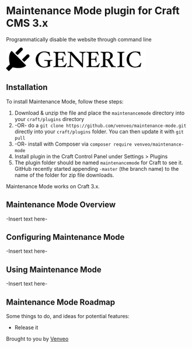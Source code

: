 # Maintenance Mode plugin for Craft CMS 3.x

Programmatically disable the website through command line

![Screenshot](resources/img/plugin-logo.png)

## Installation

To install Maintenance Mode, follow these steps:

1. Download & unzip the file and place the `maintenancemode` directory into your `craft/plugins` directory
2.  -OR- do a `git clone https://github.com/venveo/maintenance-mode.git` directly into your `craft/plugins` folder.  You can then update it with `git pull`
3.  -OR- install with Composer via `composer require venveo/maintenance-mode`
4. Install plugin in the Craft Control Panel under Settings > Plugins
5. The plugin folder should be named `maintenancemode` for Craft to see it.  GitHub recently started appending `-master` (the branch name) to the name of the folder for zip file downloads.

Maintenance Mode works on Craft 3.x.

## Maintenance Mode Overview

-Insert text here-

## Configuring Maintenance Mode

-Insert text here-

## Using Maintenance Mode

-Insert text here-

## Maintenance Mode Roadmap

Some things to do, and ideas for potential features:

* Release it

Brought to you by [Venveo](https://venveo.com)
